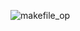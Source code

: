 ![makefile_op](https://user-images.githubusercontent.com/81178250/132363844-8289a774-a641-4202-8e6e-54f01b92eb9f.png)
